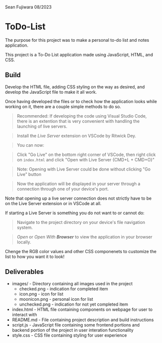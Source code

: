 Sean Fujiwara
08/2023

# ToDo-List
The purpose for this project was to make a personal to-do list and notes application.

This project is a To-Do List application made using JavaScript, HTML, and CSS.

## Build
Develop the HTML file, adding CSS styling on the way as desired, and develop the JavaScript file to make it all work. 

Once having developed the files or to check how the application looks while working on it, there are a couple simple methods to do so.
> Recommended: If developing the code using Visual Studio Code, there is an extention that is very convenient with handling the launching of live servers. 

> Install the *Live Server* extension on VSCode by Ritwick Dey.

> You can now: 

> Click "Go Live" on the bottom right corner of VSCode, then right click on `index.html` and click "Open with Live Server {CMD+L + CMD+O}"

> Note: Opening with Live Server could be done without clicking "Go Live" button

> Now the application will be displayed in your server through a connection through one of your device's port.

Note that opening up a live server connection does not strictly have to be on the Live Server extension or in VSCode at all. 

If starting a Live Server is something you do not want to or cannot do:
> Navigate to the project directory on your device's file navigation system.

> _Open_ or *Open With **_Browser_*** to view the application in your browser locally. 

Chenge the RGB color values and other CSS componenets to customize the list to how you want it to look!

## Deliverables
* images/ - Directory containing all images used in the project
  * checked.png - indication for completed item
  * icon.png - icon for list
  * moonicon.png - personal icon for list
  * unchecked.png - indication for not yet completed item
* index.html - HTML file containing components on webpage for user to interact with
* README.md - File containing project description and build instructions
* script.js - JavaScript file containing some frontend portions and backend portion of the project in user interation functionality
* style.css - CSS file containing styling for user experience